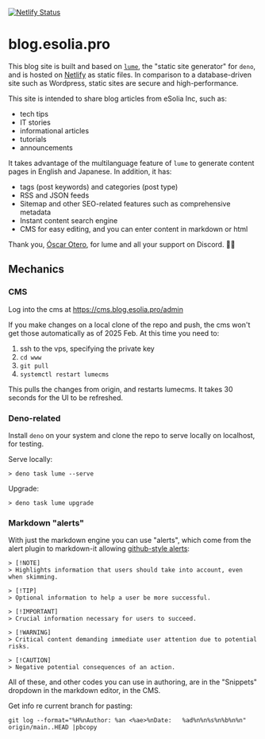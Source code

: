 [![Netlify Status](https://api.netlify.com/api/v1/badges/7bfb45da-9787-468c-bb64-158e43108f49/deploy-status)](https://app.netlify.com/sites/blog-esolia-pro/deploys)

# blog.esolia.pro

This blog site is built and based on [`lume`](https://lume.land/), the "static
site generator" for `deno`, and is hosted on [Netlify](https://netlify.com) as
static files. In comparison to a database-driven site such as Wordpress, static
sites are secure and high-performance.

This site is intended to share blog articles from eSolia Inc, such as:

- tech tips
- IT stories
- informational articles
- tutorials
- announcements

It takes advantage of the multilanguage feature of `lume` to generate content
pages in English and Japanese. In addition, it has:

- tags (post keywords) and categories (post type)
- RSS and JSON feeds
- Sitemap and other SEO-related features such as comprehensive metadata
- Instant content search engine
- CMS for easy editing, and you can enter content in markdown or html

Thank you, [Óscar Otero](https://github.com/oscarotero), for lume and all your
support on Discord. 🙏🏻

## Mechanics

### CMS

Log into the cms at https://cms.blog.esolia.pro/admin

If you make changes on a local clone of the repo and push, the cms won't get
those automatically as of 2025 Feb. At this time you need to:

1. ssh to the vps, specifying the private key
2. `cd www`
3. `git pull`
4. `systemctl restart lumecms`

This pulls the changes from origin, and restarts lumecms. It takes 30 seconds
for the UI to be refreshed.

### Deno-related

Install `deno` on your system and clone the repo to serve locally on localhost,
for testing.

Serve locally:

```
> deno task lume --serve
```

Upgrade:

```
> deno task lume upgrade
```

### Markdown "alerts"

With just the markdown engine you can use "alerts", which come from the alert
plugin to markdown-it allowing
[github-style alerts](https://github.com/orgs/community/discussions/16925):

```
> [!NOTE]  
> Highlights information that users should take into account, even when skimming.

> [!TIP]
> Optional information to help a user be more successful.

> [!IMPORTANT]  
> Crucial information necessary for users to succeed.

> [!WARNING]  
> Critical content demanding immediate user attention due to potential risks.

> [!CAUTION]
> Negative potential consequences of an action.
```

All of these, and other codes you can use in authoring, are in the "Snippets"
dropdown in the markdown editor, in the CMS.

Get info re current branch for pasting:

```
git log --format="%H%nAuthor: %an <%ae>%nDate:   %ad%n%n%s%n%b%n%n" origin/main..HEAD |pbcopy
```
